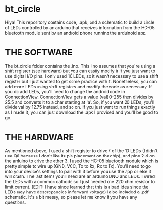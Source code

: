 # bt_circle

Hiya! This repository contains code, .apk, and a schematic to build a circle of LEDs controlled by an arduino that receives information
from the HC-05 bluetooth module sent by an android phone running the arduinoid app. 

# THE SOFTWARE
The bt_circle folder contains the .ino. This .ino assumes that you're using a shift register (see hardware) but you can easily
modify it if you just want to use digital I/O pins. I only used 10 LEDs, so it wasn't necessary to use a shift register but I just 
wanted to get some practice with it. Nonetheless, you can add more LEDs using shift registers and modify the code as necessary. If you
do add LEDs, you'll need to change the android code in ConnectionView. ConnectionView gets a value (val) 0-255 then divides by 25.5
and converts it to a char starting at 'a'. So, if you want 20 LEDs, you'll divide val by 12.75 instead, and so on. If you just
want to run things exactly as I made it, you can just download the .apk I provided and you'll be good to go.

# THE HARDWARE
As mentioned above, I used a shift register to drive 7 of the 10 LEDs (I didn't use Q0 because I don't like its pin
placement on the chip), and pins 2-4 on the arduino to drive the other 3. I used the HC-05 bluetooth module which is
pretty simple to wire up (GND, VCC, Tx to Rx, Rx to Tx). You'll need to go into your device's settings to pair with it before
you use the app or else it will crash. The last items you'll need are an arduino UNO and LEDs. I wired the LEDs with a common cathode
so I just needed one 220 ohm resistor to limit current. (EDIT: I have since learned that this is a bad idea since the LEDs may have descrepancies in forward voltage) I also included a .pdf schematic. It's a bit messy, so please
let me know if you have any questions.
